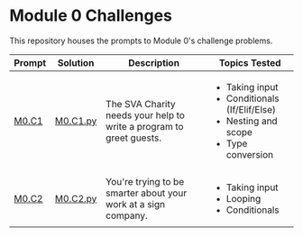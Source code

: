# Module 0 Challenges

This repository houses the prompts to Module 0's challenge problems.

Prompt             | Solution                        | Description                                                         | Topics Tested
-------------------|---------------------------------|---------------------------------------------------------------------|-------------------------
[M0.C1](/M0.C1.md) | [M0.C1.py](https://github.com/Static-Void-Academy/Module0-Solutions/blob/master/M0.C1.py) | The SVA Charity needs your help to write a program to greet guests. | <ul><li>Taking input</li><li>Conditionals (If/Elif/Else)</li><li>Nesting and scope</li><li>Type conversion</li></ul>
[M0.C2](/M0.C2.md) | [M0.C2.py](https://github.com/Static-Void-Academy/Module0-Solutions/blob/master/M0.C2.py) | You're trying to be smarter about your work at a sign company.      | <ul><li>Taking input</li><li>Looping</li><li>Conditionals</li></ul>

